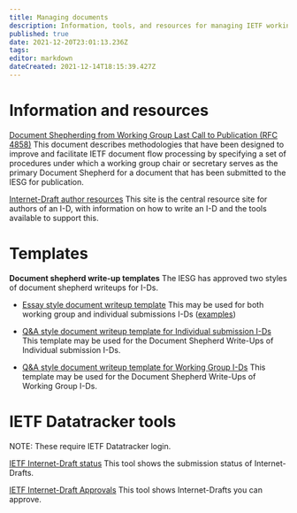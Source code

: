 ```yaml
---
title: Managing documents
description: Information, tools, and resources for managing IETF working group documents
published: true
date: 2021-12-20T23:01:13.236Z
tags: 
editor: markdown
dateCreated: 2021-12-14T18:15:39.427Z
---
```


# Information and resources

[Document Shepherding from Working Group Last Call to Publication (RFC 4858)](https://www.rfc-editor.org/rfc/rfc4858.html)
This document describes methodologies that have been designed to improve and facilitate IETF document flow processing by specifying a set of procedures under which a working group chair or secretary serves as the primary Document Shepherd for a document that has been submitted to the IESG for publication.
   
[Internet-Draft author resources](https://authors.ietf.org)
This site is the central resource site for authors of an I-D, with information on how to write an I-D and the tools available to support this.


# Templates

**Document shepherd write-up templates**
The IESG has approved two styles of document shepherd writeups for I-Ds.

- [Essay style document writeup template](essay-style-writeup-template)
This may be used for both working group and individual submissions I-Ds ([examples](https://trac.ietf.org/trac/iesg/wiki/WriteupAlternateExamples))

- [Q&A style document writeup template for Individual submission I-Ds](qa-style-writeup-individual-template)
This template may be used for the Document Shepherd Write-Ups of Individual submission I-Ds.

- [Q&A style document writeup template for Working Group I-Ds](qa-style-writeup-wg-template)
This template may be used for the Document Shepherd Write-Ups of Working Group I-Ds.

# IETF Datatracker tools
NOTE: These require IETF Datatracker login.

[IETF Internet-Draft status](https://datatracker.ietf.org/submit/status/)
This tool shows the submission status of Internet-Drafts.

[IETF Internet-Draft Approvals](https://datatracker.ietf.org/submit/approvals/)
This tool shows Internet-Drafts you can approve.